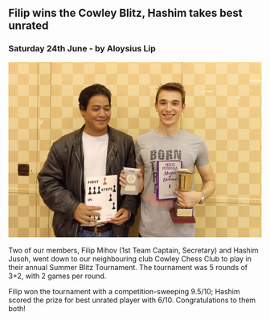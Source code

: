 ## Filip wins the Cowley Blitz, Hashim takes best unrated

### Saturday 24th June - by Aloysius Lip

![](../images/cowley-blitz.jpg)

Two of our members, Filip Mihov (1st Team Captain, Secretary) and Hashim Jusoh, went down to our neighbouring club Cowley Chess Club to play in their annual Summer Blitz Tournament. The tournament was 5 rounds of 3+2, with 2 games per round.

Filip won the tournament with a competition-sweeping 9.5/10; Hashim scored the prize for best unrated player with 6/10. Congratulations to them both!
